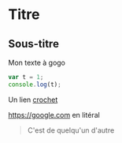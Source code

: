 # Titre

## Sous-titre

Mon texte à gogo

```js
var t = 1;
console.log(t);
```

Un lien [crochet](https://parentheses.com)

https://google.com en litéral

> C'est de quelqu'un d'autre
